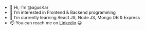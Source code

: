 - 👋 Hi, I’m @agusKar
- 👀 I’m interested in Frontend & Backend programming
- 🌱 I’m currently learning React JS, Node JS, Mongo DB & Express
- 📫 You can reach me on [Linkedin](https://www.linkedin.com/in/agustin-fernando-karkocki/) 😀


<!---
agusKar/agusKar is a ✨ special ✨ repository because its `README.md` (this file) appears on your GitHub profile.
You can click the Preview link to take a look at your changes.
--->

